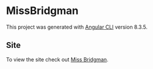 # MissBridgman

This project was generated with [Angular CLI](https://github.com/angular/angular-cli) version 8.3.5.

## Site

To view the site check out [Miss Bridgman](http://www.missbridgman.com).
